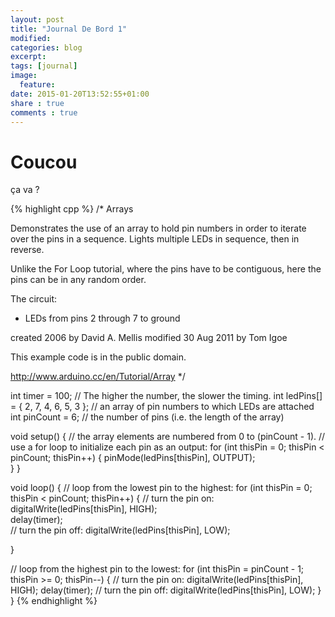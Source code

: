```yaml
---
layout: post
title: "Journal De Bord 1"
modified:
categories: blog
excerpt:
tags: [journal]
image:
  feature:
date: 2015-01-20T13:52:55+01:00
share : true
comments : true
---
```


# Coucou

ça va ?

{% highlight cpp %}
/*
  Arrays
 
 Demonstrates the use of  an array to hold pin numbers
 in order to iterate over the pins in a sequence. 
 Lights multiple LEDs in sequence, then in reverse.
 
 Unlike the For Loop tutorial, where the pins have to be
 contiguous, here the pins can be in any random order.
 
 The circuit:
 * LEDs from pins 2 through 7 to ground
 
 created 2006
 by David A. Mellis
 modified 30 Aug 2011
 by Tom Igoe 

This example code is in the public domain.
 
 http://www.arduino.cc/en/Tutorial/Array
 */

int timer = 100;           // The higher the number, the slower the timing.
int ledPins[] = { 
  2, 7, 4, 6, 5, 3 };       // an array of pin numbers to which LEDs are attached
int pinCount = 6;           // the number of pins (i.e. the length of the array)

void setup() {
  // the array elements are numbered from 0 to (pinCount - 1).
  // use a for loop to initialize each pin as an output:
  for (int thisPin = 0; thisPin < pinCount; thisPin++)  {
    pinMode(ledPins[thisPin], OUTPUT);      
  }
}

void loop() {
  // loop from the lowest pin to the highest:
  for (int thisPin = 0; thisPin < pinCount; thisPin++) { 
    // turn the pin on:
    digitalWrite(ledPins[thisPin], HIGH);   
    delay(timer);                  
    // turn the pin off:
    digitalWrite(ledPins[thisPin], LOW);    

  }

  // loop from the highest pin to the lowest:
  for (int thisPin = pinCount - 1; thisPin >= 0; thisPin--) { 
    // turn the pin on:
    digitalWrite(ledPins[thisPin], HIGH);
    delay(timer);
    // turn the pin off:
    digitalWrite(ledPins[thisPin], LOW);
  }
}
{% endhighlight %}